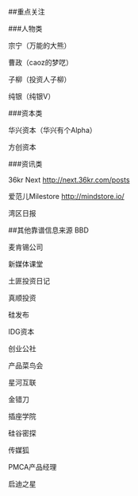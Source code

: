 ##重点关注

###人物类

宗宁（万能的大熊）

曹政（caoz的梦呓）

子柳（投资人子柳）

纯银（纯银V）

###资本类

华兴资本（华兴有个Alpha）
 
方创资本

###资讯类

36kr Next http://next.36kr.com/posts

爱范儿Milestore  http://mindstore.io/

湾区日报

##其他靠谱信息来源
BBD

麦肯锡公司

新媒体课堂

土匪投资日记

真顺投资

硅发布

IDG资本

创业公社

产品菜鸟会

星河互联

金错刀

插座学院

硅谷密探

传媒狐

PMCA产品经理

启迪之星